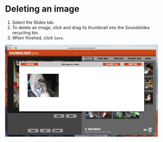 # Deleting an image

1. Select the Slides tab.
2. To delete an image, click and drag its thumbnail into the Soundslides recycling bin.
3. When finished, click `Save`.

![](/assets/soundslides-deleting-an-image.png)
